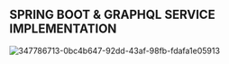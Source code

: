 ## SPRING BOOT & GRAPHQL SERVICE IMPLEMENTATION
![347786713-0bc4b647-92dd-43af-98fb-fdafa1e05913](https://github.com/user-attachments/assets/a487866e-1bc0-4f7e-9a06-d28df156ed6b)
